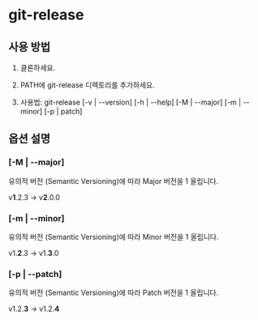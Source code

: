 # git-release

## 사용 방법

1. 클론하세요.

2. PATH에 git-release 디렉토리를 추가하세요.

3. 사용법: git-release [-v | --version] [-h | --help] [-M | --major] [-m | --minor] [-p | patch]

## 옵션 설명

### [-M | --major]

유의적 버전 (Semantic Versioning)에 따라 Major 버전을 1 올립니다.

v**1**.2.3 → v**2**.0.0

### [-m | --minor]

유의적 버전 (Semantic Versioning)에 따라 Minor 버전을 1 올립니다.

v1.**2**.3 → v1.**3**.0

### [-p | --patch]

유의적 버전 (Semantic Versioning)에 따라 Patch 버전을 1 올립니다.

v1.2.**3** → v1.2.**4**